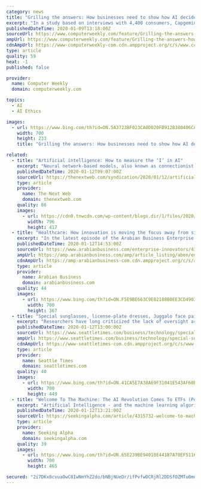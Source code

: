 ```yaml
---
category: news
title: "Grilling the answers: How businesses need to show how AI decides"
excerpt: "In a study based on interviews with 4,400 consumers, Capgemini found that their views on ethics and AI threaten both company reputation and the bottom line – 41% said they would complain in case an AI interaction resulted in ethical issues, 36% would demand an explanation, and 34% would stop interacting with the company. The results show that ..."
publishedDateTime: 2020-01-09T13:18:00Z
sourceUrl: https://www.computerweekly.com/feature/Grilling-the-answers-how-businesses-need-to-show-how-AI-decides
ampUrl: https://www.computerweekly.com/feature/Grilling-the-answers-how-businesses-need-to-show-how-AI-decides?amp=1
cdnAmpUrl: https://www-computerweekly-com.cdn.ampproject.org/c/s/www.computerweekly.com/feature/Grilling-the-answers-how-businesses-need-to-show-how-AI-decides?amp=1
type: article
quality: 59
heat: -1
published: false

provider:
  name: Computer Weekly
  domain: computerweekly.com

topics:
  - AI
  - AI Ethics

images:
  - url: https://www.bing.com/th?id=ON.5A3723BF023CA0D020FB912B380406CA
    width: 700
    height: 233
    title: "Grilling the answers: How businesses need to show how AI decides"

related:
  - title: "Artificial intelligence: How to measure the ‘I’ in AI"
    excerpt: "Neural network-based models, also known as connectionist AI ... (Note: Some AI researchers, such as computer scientist Rich Sutton, believe that the true direction for artificial intelligence research should be methods that can scale with the availability of data and compute resources.) In the paper, Chollet presents the Abstraction Reasoning ..."
    publishedDateTime: 2020-01-12T09:07:00Z
    sourceUrl: https://thenextweb.com/syndication/2020/01/12/artificial-intelligence-how-to-measure-the-i-in-ai/
    type: article
    provider:
      name: The Next Web
      domain: thenextweb.com
    quality: 86
    images:
      - url: https://cdn0.tnwcdn.com/wp-content/blogs.dir/1/files/2020/01/1-copy-copy-1-796x417.jpg
        width: 796
        height: 417
  - title: "Healthcare: How innovation is moving the focus away from sickcare and bringing it back into the home"
    excerpt: "In the latest episode of the Arabian Business Enterprise Innovators Series, in association with UPS, we look at how technological advances are revolutionising and disrupting the $80 billion healthcare sector in the GCC ... leverage the advances in digital health research, such as artificial intelligence, cognitive psychology, blockchain ..."
    publishedDateTime: 2020-01-12T14:53:00Z
    sourceUrl: https://www.arabianbusiness.com/enterprise-innovators/437383-healthcare-how-innovation-is-moving-the-focus-away-from-sickcare-bringing-it-back-into-the-home
    ampUrl: https://amp.arabianbusiness.com/amp/article_listing/aben/enterprise-innovators/437383-healthcare-how-innovation-is-moving-the-focus-away-from-sickcare-bringing-it-back-into-the-home
    cdnAmpUrl: https://amp-arabianbusiness-com.cdn.ampproject.org/c/s/amp.arabianbusiness.com/amp/article_listing/aben/enterprise-innovators/437383-healthcare-how-innovation-is-moving-the-focus-away-from-sickcare-bringing-it-back-into-the-home
    type: article
    provider:
      name: Arabian Business
      domain: arabianbusiness.com
    quality: 44
    images:
      - url: https://www.bing.com/th?id=ON.F5E9BE663C9E82188B0EE3CD49039D58
        width: 700
        height: 367
  - title: "Special sunglasses, license-plate dresses, Juggalo face paint: How to be anonymous in the age of surveillance"
    excerpt: "Researchers have long criticized the lack of oversight around AI, given its potential for bias. A recent National Institute of Standards and Technology study that looked at facial-recognition algorithms, including from Microsoft and Intel, showed Asian and Black people are up to 100 times more likely to be misidentified than white people."
    publishedDateTime: 2020-01-12T13:00:00Z
    sourceUrl: https://www.seattletimes.com/business/technology/special-sunglasses-license-plate-dresses-juggalo-face-paint-how-to-be-anonymous-in-the-age-of-surveillance/
    ampUrl: https://www.seattletimes.com/business/technology/special-sunglasses-license-plate-dresses-juggalo-face-paint-how-to-be-anonymous-in-the-age-of-surveillance/?amp=1
    cdnAmpUrl: https://www-seattletimes-com.cdn.ampproject.org/c/s/www.seattletimes.com/business/technology/special-sunglasses-license-plate-dresses-juggalo-face-paint-how-to-be-anonymous-in-the-age-of-surveillance/?amp=1
    type: article
    provider:
      name: Seattle Times
      domain: seattletimes.com
    quality: 40
    images:
      - url: https://www.bing.com/th?id=ON.41CA5E7A38A69F31041E543AF60BFA07
        width: 700
        height: 449
  - title: "Welcome To The Machine: The AI Revolution Comes To ETFs (Podcast)"
    excerpt: "Artificial Intelligence - and the machine learning algorithms that underlie it - is showing up pretty much everywhere these days, so it's no surprise that there's now an AI-powered ETF firm, EquBot. EquBot's founders, CEO Chida Khatua and COO Art Amador, join Let's Talk ETFs to explain the inner workings of their AI Powered Equity and ..."
    publishedDateTime: 2020-01-12T13:21:00Z
    sourceUrl: https://seekingalpha.com/article/4315732-welcome-to-machine-ai-revolution-comes-to-etfs-podcast
    type: article
    provider:
      name: Seeking Alpha
      domain: seekingalpha.com
    quality: 39
    images:
      - url: https://www.bing.com/th?id=ON.65E239BE94010E441B7A70EF511676D1
        width: 700
        height: 465

secured: "2i7DKx0cvuaOwC8IwNmYhZ2do/bNBjNUeDr/ifPvfwDCRjRl2DDSfOZMTu0mnuF3/dtlzh/VOpNbAa6hkdZxgr/PON9zZZVjxm+hahqjAolSwzfeZaDyclqzDQA0b+VwPVZ9qLl60JIF11Zc39Em2PNaijC7qEqtWuMldvRCUPNsdJdKdSZAOW7k5W9vpFD0KnIX+DxtABRvv/VlL++SwhRpbV6EqAW0Fr6tPf5M8z7+x5ltUwK0/9+0/VES0j3KVgCol1PAY+4ncf+1jF75LA==;JeSlTKrxHbqrXmxEcIHEIw=="
---
```


